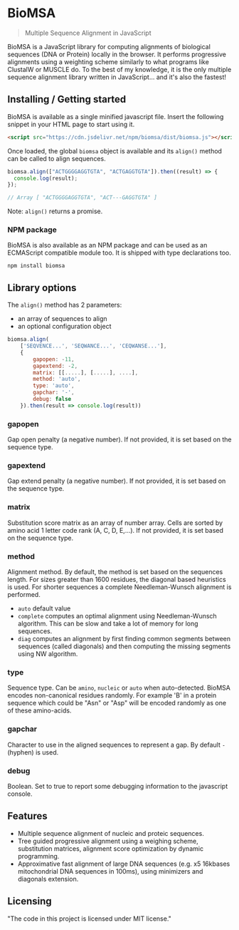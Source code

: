 # BioMSA

> Multiple Sequence Alignment in JavaScript

BioMSA is a JavaScript library for computing alignments of biological
sequences (DNA or Protein) locally in the browser.
It performs progressive alignments using a weighting scheme similarly to
what programs like ClustalW or MUSCLE do.
To the best of my knowledge, it is the only multiple sequence alignment library
written in JavaScript... and it's also the fastest!

## Installing / Getting started

BioMSA is available as a single minified javascript file. Insert the following
snippet in your HTML page to start using it.

```html
<script src="https://cdn.jsdelivr.net/npm/biomsa/dist/biomsa.js"></script>
```

Once loaded, the global `biomsa` object is available and
its `align()` method can be called to align sequences.

```javascript
biomsa.align(["ACTGGGGAGGTGTA", "ACTGAGGTGTA"]).then((result) => {
  console.log(result);
});

// Array [ "ACTGGGGAGGTGTA", "ACT---GAGGTGTA" ]
```

Note: `align()` returns a promise.

### NPM package

BioMSA is also available as an NPM package and can be used as an ECMAScript compatible module too. It is shipped with type declarations too.

```shell
npm install biomsa
```

## Library options

The `align()` method has 2 parameters:

- an array of sequences to align
- an optional configuration object

```javascript
biomsa.align(
    ['SEQVENCE...', 'SEQWANCE...', 'CEQWANSE...'],
    {
        gapopen: -11,
        gapextend: -2,
        matrix: [[.....], [.....], ....],
        method: 'auto',
        type: 'auto',
        gapchar: '-',
        debug: false
    }).then(result => console.log(result))
```

### gapopen

Gap open penalty (a negative number). If not provided, it is set based on the sequence type.

### gapextend

Gap extend penalty (a negative number). If not provided, it is set based on the sequence type.

### matrix

Substitution score matrix as an array of number array. Cells are sorted by amino acid 1 letter code rank (A, C, D, E,...). If not provided, it is set based on the sequence type.

### method

Alignment method. By default, the method is set based on the sequences length.
For sizes greater than 1600 residues, the diagonal based heuristics is used. For shorter sequences a complete Needleman-Wunsch alignment is performed.

- `auto` default value
- `complete` computes an optimal alignment using Needleman-Wunsch algorithm. This can be slow and take a lot of memory for long sequences.
- `diag` computes an alignment by first finding common segments between sequences (called diagonals) and then
  computing the missing segments using NW algorithm.

### type

Sequence type. Can be `amino`, `nucleic` or `auto` when auto-detected. BioMSA encodes non-canonical residues randomly. For example 'B' in a protein sequence which could be "Asn" or "Asp" will be encoded randomly as one of these amino-acids.

### gapchar

Character to use in the aligned sequences to represent a gap. By default `-` (hyphen) is used.

### debug

Boolean. Set to true to report some debugging information to the javascript console.

## Features

- Multiple sequence alignment of nucleic and proteic sequences.
- Tree guided progressive alignment using a weighing scheme, substitution matrices,
  alignment score optimization by dynamic programming.
- Approximative fast alignment of large DNA sequences (e.g. x5 16kbases mitochondrial DNA sequences in 100ms), using minimizers and diagonals extension.

## Licensing

"The code in this project is licensed under MIT license."

